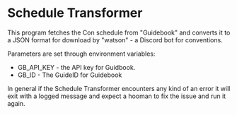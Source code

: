 # Schedule Transformer

This program fetches the Con schedule from "Guidebook" and converts
it to a JSON format for download by "watson" - a Discord bot
for conventions.

Parameters are set through environment variables:

- GB_API_KEY - the API key for Guidbook.
- GB_ID - The GuideID for Guidebook

In general if the Schedule Transformer encounters any kind of an error
it will exit with a logged message and expect a hooman to fix the issue
and run it again.
